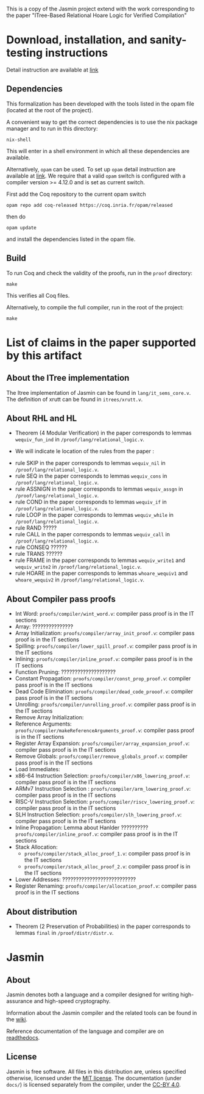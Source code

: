 This is a copy of the Jasmin project extend with the work corresponding
to the paper "ITree-Based Relational Hoare Logic for Verified Compilation"


# Download, installation, and sanity-testing instructions

Detail instruction are available at
[link](https://github.com/jasmin-lang/jasmin/wiki/Installation-instructions)

## Dependencies

This formalization has been developed with the tools listed in the opam
file (located at the root of the project).

A convenient way to get the correct dependencies is to use the nix package
manager and to run in this directory:
```
nix-shell
```
This will enter in a shell environment in which all these dependencies are
available.

Alternatively, `opam` can be used. To set up `opam` detail instruction are
available at [link](https://opam.ocaml.org/doc/Install.html). We require that a
valid `opam` switch is configured with a compiler version >= 4.12.0 and is set
as current switch.

First add the Coq repository to the current opam switch
```
opam repo add coq-released https://coq.inria.fr/opam/released
```
then do
```
opam update
```
and install the dependencies listed in the opam file.


## Build

To run Coq and check the validity of the proofs, run in the `proof` directory:
```
make
```
This verifies all Coq files.

Alternatively, to compile the full compiler, run in the root of the project:
```
make
```

# List of claims in the paper supported by this artifact

## About the ITree implementation

The Itree implementation of Jasmin can be found in `lang/it_sems_core.v`.
The definition of xrutt can be found in `itrees/xrutt.v`.

## About RHL and HL

- Theorem (4 Modular Verification) in the paper corresponds to lemmas
`wequiv_fun_ind` in `/proof/lang/relational_logic.v`.

- We will indicate le location of the rules from the paper :

 + rule SKIP in the paper corresponds to lemmas
 `wequiv_nil` in `/proof/lang/relational_logic.v`.
 + rule SEQ in the paper corresponds to lemmas
 `wequiv_cons` in `/proof/lang/relational_logic.v`.
 + rule ASSNIGN in the paper corresponds to lemmas
 `wequiv_assgn` in `/proof/lang/relational_logic.v`.
 + rule COND in the paper corresponds to lemmas
 `wequiv_if` in `/proof/lang/relational_logic.v`.
 + rule LOOP in the paper corresponds to lemmas
 `wequiv_while` in `/proof/lang/relational_logic.v`.
 + rule RAND ?????
 + rule CALL in the paper corresponds to lemmas
 `wequiv_call` in `/proof/lang/relational_logic.v`.
 + rule CONSEQ ??????
 + rule TRANS ??????
 + rule FRAME in the paper corresponds to lemmas
 `wequiv_write1` and `wequiv_write2` in `/proof/lang/relational_logic.v`.
 + rule HOARE in the paper corresponds to lemmas
 `whoare_wequiv1` and `whoare_wequiv2` in `/proof/lang/relational_logic.v`.

## About Compiler pass proofs

- Int Word: `proofs/compiler/wint_word.v`: compiler pass proof is in the IT sections
- Array: ???????????????
- Array Initialization: `proofs/compiler/array_init_proof.v`: compiler pass proof is in the IT sections
- Spilling: `proofs/compiler/lower_spill_proof.v`: compiler pass proof is in the IT sections
- Inlining: `proofs/compiler/inline_proof.v`: compiler pass proof is in the IT sections
- Function Pruning: ????????????????????
- Constant Propagation: `proofs/compiler/const_prop_proof.v`: compiler pass proof is in the IT sections
- Dead Code Elimination: `proofs/compiler/dead_code_prooof.v`: compiler pass proof is in the IT sections
- Unrolling: `proofs/compiler/unrolling_proof.v`: compiler pass proof is in the IT sections
- Remove Array Initialization:
- Reference Arguments: `proofs/compiler/makeReferenceArguments_proof.v`: compiler pass proof is in the IT sections
- Register Array Expansion: `proofs/compiler/array_expansion_proof.v`: compiler pass proof is in the IT sections
- Remove Globals: `proofs/compiler/remove_globals_proof.v`: compiler pass proof is in the IT sections
- Load Immediates:
- x86-64 Instruction Selection: `proofs/compiler/x86_lowering_proof.v`: compiler pass proof is in the IT sections
- ARMv7 Instruction Selection : `proofs/compiler/arm_lowering_proof.v`: compiler pass proof is in the IT sections
- RISC-V Instruction Selection: `proofs/compiler/riscv_lowering_proof.v`: compiler pass proof is in the IT sections
- SLH Instruction Selection: `proofs/compiler/slh_lowering_proof.v`: compiler pass proof is in the IT sections
- Inline Propagation:
   Lemma about Hanlder ??????????
   `proofs/compiler/inline_proof.v`: compiler pass proof is in the IT sections
- Stack Allocation:
   + `proofs/compiler/stack_alloc_proof_1.v`: compiler pass proof is in the IT sections
   + `proofs/compiler/stack_alloc_proof_2.v`: compiler pass proof is in the IT sections
- Lower Addresses: ???????????????????????????
- Register Renaming: `proofs/compiler/allocation_proof.v`: compiler pass proof is in the IT sections


## About distribution

- Theorem (2 Preservation of Probabilities) in the paper corresponds to lemmas
`final` in `/proof/distr/distr.v`.

<!-- ------------------------------------------------------------------------------- -->
<!-- Old Readme -->
<!-- ------------------------------------------------------------------------------- -->

# Jasmin

## About

Jasmin denotes both a language and a compiler designed for
writing high-assurance and high-speed cryptography.

Information about the Jasmin compiler and the related tools
can be found in the [wiki](https://github.com/jasmin-lang/jasmin/wiki).

Reference documentation of the language and compiler are on [readthedocs](https://jasmin-lang.readthedocs.io).

## License

Jasmin is free software. All files in this distribution are, unless specified
otherwise, licensed under the [MIT license](LICENSE).
The documentation (under `docs/`) is licensed separately from the
compiler, under the [CC-BY 4.0](docs/LICENSE).


